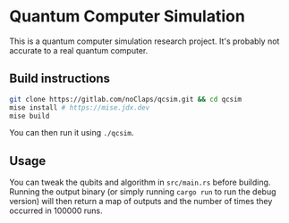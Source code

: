# Quantum Computer Simulation

This is a quantum computer simulation research project. It's probably not accurate to a real quantum computer.

## Build instructions

```sh
git clone https://gitlab.com/noClaps/qcsim.git && cd qcsim
mise install # https://mise.jdx.dev
mise build
```

You can then run it using `./qcsim`.

## Usage

You can tweak the qubits and algorithm in `src/main.rs` before building. Running the output binary (or simply running `cargo run` to run the debug version) will then return a map of outputs and the number of times they occurred in 100000 runs.
